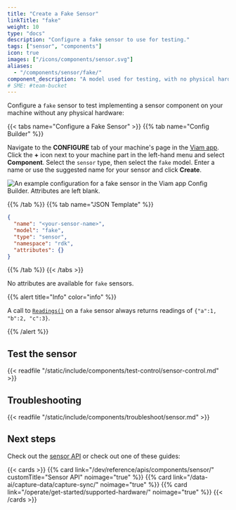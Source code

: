 ```yaml
---
title: "Create a Fake Sensor"
linkTitle: "fake"
weight: 10
type: "docs"
description: "Configure a fake sensor to use for testing."
tags: ["sensor", "components"]
icon: true
images: ["/icons/components/sensor.svg"]
aliases:
  - "/components/sensor/fake/"
component_description: "A model used for testing, with no physical hardware."
# SME: #team-bucket
---
```


Configure a `fake` sensor to test implementing a sensor component on your machine without any physical hardware:

{{< tabs name="Configure a Fake Sensor" >}}
{{% tab name="Config Builder" %}}

Navigate to the **CONFIGURE** tab of your machine's page in the [Viam app](https://app.viam.com).
Click the **+** icon next to your machine part in the left-hand menu and select **Component**.
Select the `sensor` type, then select the `fake` model.
Enter a name or use the suggested name for your sensor and click **Create**.

![An example configuration for a fake sensor in the Viam app Config Builder. Attributes are left blank.](/components/sensor/fake-sensor-ui-config.png)

{{% /tab %}}
{{% tab name="JSON Template" %}}

```json {class="line-numbers linkable-line-numbers"}
{
  "name": "<your-sensor-name>",
  "model": "fake",
  "type": "sensor",
  "namespace": "rdk",
  "attributes": {}
}
```

{{% /tab %}}
{{< /tabs >}}

No attributes are available for `fake` sensors.

{{% alert title="Info" color="info" %}}

A call to [`Readings()`](/dev/reference/apis/components/sensor/#getreadings) on a `fake` sensor always returns readings of `{"a":1, "b":2, "c":3}`.

{{% /alert %}}

## Test the sensor

{{< readfile "/static/include/components/test-control/sensor-control.md" >}}

## Troubleshooting

{{< readfile "/static/include/components/troubleshoot/sensor.md" >}}

## Next steps

Check out the [sensor API](/dev/reference/apis/components/sensor/) or check out one of these guides:

{{< cards >}}
{{% card link="/dev/reference/apis/components/sensor/" customTitle="Sensor API" noimage="true" %}}
{{% card link="/data-ai/capture-data/capture-sync/" noimage="true" %}}
{{% card link="/operate/get-started/supported-hardware/" noimage="true" %}}
{{< /cards >}}

